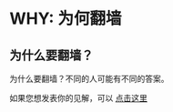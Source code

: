# WHY: 为何翻墙

## 为什么要翻墙？

为什么要翻墙？不同的人可能有不同的答案。

如果您想发表你的见解，可以 [点击这里](https://github.com/guides4u/FREE_Internet/issues/1)

